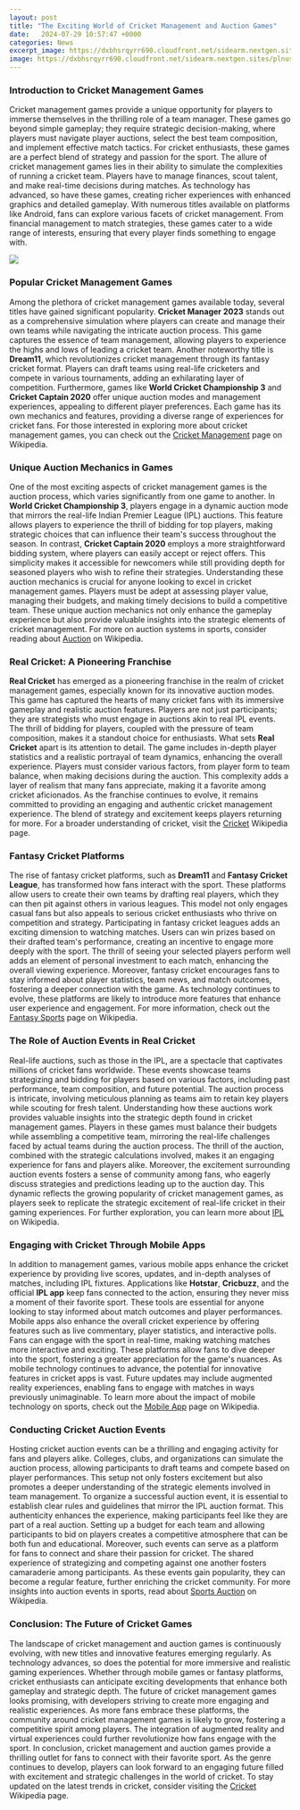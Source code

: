 ```yaml
---
layout: post
title: "The Exciting World of Cricket Management and Auction Games"
date:   2024-07-29 10:57:47 +0000
categories: News
excerpt_image: https://dxbhsrqyrr690.cloudfront.net/sidearm.nextgen.sites/plnusealions.com/images/responsive_2023/default_image.png
image: https://dxbhsrqyrr690.cloudfront.net/sidearm.nextgen.sites/plnusealions.com/images/responsive_2023/default_image.png
---
```


### Introduction to Cricket Management Games
Cricket management games provide a unique opportunity for players to immerse themselves in the thrilling role of a team manager. These games go beyond simple gameplay; they require strategic decision-making, where players must navigate player auctions, select the best team composition, and implement effective match tactics. For cricket enthusiasts, these games are a perfect blend of strategy and passion for the sport.
The allure of cricket management games lies in their ability to simulate the complexities of running a cricket team. Players have to manage finances, scout talent, and make real-time decisions during matches. As technology has advanced, so have these games, creating richer experiences with enhanced graphics and detailed gameplay. With numerous titles available on platforms like Android, fans can explore various facets of cricket management. From financial management to match strategies, these games cater to a wide range of interests, ensuring that every player finds something to engage with.

![](https://dxbhsrqyrr690.cloudfront.net/sidearm.nextgen.sites/plnusealions.com/images/responsive_2023/default_image.png)
### Popular Cricket Management Games
Among the plethora of cricket management games available today, several titles have gained significant popularity. **Cricket Manager 2023** stands out as a comprehensive simulation where players can create and manage their own teams while navigating the intricate auction process. This game captures the essence of team management, allowing players to experience the highs and lows of leading a cricket team.
Another noteworthy title is **Dream11**, which revolutionizes cricket management through its fantasy cricket format. Players can draft teams using real-life cricketers and compete in various tournaments, adding an exhilarating layer of competition. Furthermore, games like **World Cricket Championship 3** and **Cricket Captain 2020** offer unique auction modes and management experiences, appealing to different player preferences. Each game has its own mechanics and features, providing a diverse range of experiences for cricket fans.
For those interested in exploring more about cricket management games, you can check out the [Cricket Management](https://us.edu.vn/en/Cricket_management) page on Wikipedia.
### Unique Auction Mechanics in Games
One of the most exciting aspects of cricket management games is the auction process, which varies significantly from one game to another. In **World Cricket Championship 3**, players engage in a dynamic auction mode that mirrors the real-life Indian Premier League (IPL) auctions. This feature allows players to experience the thrill of bidding for top players, making strategic choices that can influence their team's success throughout the season.
In contrast, **Cricket Captain 2020** employs a more straightforward bidding system, where players can easily accept or reject offers. This simplicity makes it accessible for newcomers while still providing depth for seasoned players who wish to refine their strategies. Understanding these auction mechanics is crucial for anyone looking to excel in cricket management games. Players must be adept at assessing player value, managing their budgets, and making timely decisions to build a competitive team.
These unique auction mechanics not only enhance the gameplay experience but also provide valuable insights into the strategic elements of cricket management. For more on auction systems in sports, consider reading about [Auction](https://us.edu.vn/en/Auction) on Wikipedia.
### Real Cricket: A Pioneering Franchise
**Real Cricket** has emerged as a pioneering franchise in the realm of cricket management games, especially known for its innovative auction modes. This game has captured the hearts of many cricket fans with its immersive gameplay and realistic auction features. Players are not just participants; they are strategists who must engage in auctions akin to real IPL events. The thrill of bidding for players, coupled with the pressure of team composition, makes it a standout choice for enthusiasts.
What sets **Real Cricket** apart is its attention to detail. The game includes in-depth player statistics and a realistic portrayal of team dynamics, enhancing the overall experience. Players must consider various factors, from player form to team balance, when making decisions during the auction. This complexity adds a layer of realism that many fans appreciate, making it a favorite among cricket aficionados.
As the franchise continues to evolve, it remains committed to providing an engaging and authentic cricket management experience. The blend of strategy and excitement keeps players returning for more. For a broader understanding of cricket, visit the [Cricket](https://us.edu.vn/en/Cricket) Wikipedia page.
### Fantasy Cricket Platforms
The rise of fantasy cricket platforms, such as **Dream11** and **Fantasy Cricket League**, has transformed how fans interact with the sport. These platforms allow users to create their own teams by drafting real players, which they can then pit against others in various leagues. This model not only engages casual fans but also appeals to serious cricket enthusiasts who thrive on competition and strategy.
Participating in fantasy cricket leagues adds an exciting dimension to watching matches. Users can win prizes based on their drafted team's performance, creating an incentive to engage more deeply with the sport. The thrill of seeing your selected players perform well adds an element of personal investment to each match, enhancing the overall viewing experience.
Moreover, fantasy cricket encourages fans to stay informed about player statistics, team news, and match outcomes, fostering a deeper connection with the game. As technology continues to evolve, these platforms are likely to introduce more features that enhance user experience and engagement. For more information, check out the [Fantasy Sports](https://us.edu.vn/en/Fantasy_sports) page on Wikipedia.
### The Role of Auction Events in Real Cricket
Real-life auctions, such as those in the IPL, are a spectacle that captivates millions of cricket fans worldwide. These events showcase teams strategizing and bidding for players based on various factors, including past performance, team composition, and future potential. The auction process is intricate, involving meticulous planning as teams aim to retain key players while scouting for fresh talent.
Understanding how these auctions work provides valuable insights into the strategic depth found in cricket management games. Players in these games must balance their budgets while assembling a competitive team, mirroring the real-life challenges faced by actual teams during the auction process. The thrill of the auction, combined with the strategic calculations involved, makes it an engaging experience for fans and players alike.
Moreover, the excitement surrounding auction events fosters a sense of community among fans, who eagerly discuss strategies and predictions leading up to the auction day. This dynamic reflects the growing popularity of cricket management games, as players seek to replicate the strategic excitement of real-life cricket in their gaming experiences. For further exploration, you can learn more about [IPL](https://us.edu.vn/en/Indian_Premier_League) on Wikipedia.
### Engaging with Cricket Through Mobile Apps
In addition to management games, various mobile apps enhance the cricket experience by providing live scores, updates, and in-depth analyses of matches, including IPL fixtures. Applications like **Hotstar**, **Cricbuzz**, and the official **IPL app** keep fans connected to the action, ensuring they never miss a moment of their favorite sport. These tools are essential for anyone looking to stay informed about match outcomes and player performances.
Mobile apps also enhance the overall cricket experience by offering features such as live commentary, player statistics, and interactive polls. Fans can engage with the sport in real-time, making watching matches more interactive and exciting. These platforms allow fans to dive deeper into the sport, fostering a greater appreciation for the game's nuances.
As mobile technology continues to advance, the potential for innovative features in cricket apps is vast. Future updates may include augmented reality experiences, enabling fans to engage with matches in ways previously unimaginable. To learn more about the impact of mobile technology on sports, check out the [Mobile App](https://us.edu.vn/en/Mobile_app) page on Wikipedia.
### Conducting Cricket Auction Events
Hosting cricket auction events can be a thrilling and engaging activity for fans and players alike. Colleges, clubs, and organizations can simulate the auction process, allowing participants to draft teams and compete based on player performances. This setup not only fosters excitement but also promotes a deeper understanding of the strategic elements involved in team management.
To organize a successful auction event, it is essential to establish clear rules and guidelines that mirror the IPL auction format. This authenticity enhances the experience, making participants feel like they are part of a real auction. Setting up a budget for each team and allowing participants to bid on players creates a competitive atmosphere that can be both fun and educational.
Moreover, such events can serve as a platform for fans to connect and share their passion for cricket. The shared experience of strategizing and competing against one another fosters camaraderie among participants. As these events gain popularity, they can become a regular feature, further enriching the cricket community. For more insights into auction events in sports, read about [Sports Auction](https://us.edu.vn/en/Sports_auction) on Wikipedia.
### Conclusion: The Future of Cricket Games
The landscape of cricket management and auction games is continuously evolving, with new titles and innovative features emerging regularly. As technology advances, so does the potential for more immersive and realistic gaming experiences. Whether through mobile games or fantasy platforms, cricket enthusiasts can anticipate exciting developments that enhance both gameplay and strategic depth.
The future of cricket management games looks promising, with developers striving to create more engaging and realistic experiences. As more fans embrace these platforms, the community around cricket management games is likely to grow, fostering a competitive spirit among players. The integration of augmented reality and virtual experiences could further revolutionize how fans engage with the sport.
In conclusion, cricket management and auction games provide a thrilling outlet for fans to connect with their favorite sport. As the genre continues to develop, players can look forward to an engaging future filled with excitement and strategic challenges in the world of cricket. To stay updated on the latest trends in cricket, consider visiting the [Cricket](https://us.edu.vn/en/Cricket) Wikipedia page.
